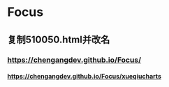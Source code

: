 # Focus

## 复制510050.html并改名
### https://chengangdev.github.io/Focus/
#### https://chengangdev.github.io/Focus/xueqiucharts
